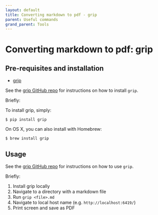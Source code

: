 ```yaml
---
layout: default
title: Converting markdown to pdf - grip
parent: Useful commands
grand_parent: Tools
---
```

# Converting markdown to pdf: grip

## Pre-requisites and installation

- [grip](https://github.com/joeyespo/grip)

See the [grip GitHub repo](https://github.com/joeyespo/grip#installation) for instructions on how to install `grip`.

Briefly:

To install grip, simply:

```
$ pip install grip
```

On OS X, you can also install with Homebrew:

```
$ brew install grip
```

## Usage

See the [grip GitHub repo](https://github.com/joeyespo/grip#usage) for instructions on how to use `grip`.

Briefly:

1. Install grip locally
1. Navigate to a directory with a markdown file
1. Run `grip <file>.md`
1. Navigate to local host name (e.g. `http://localhost:6419/`)
1. Print screen and save as PDF
